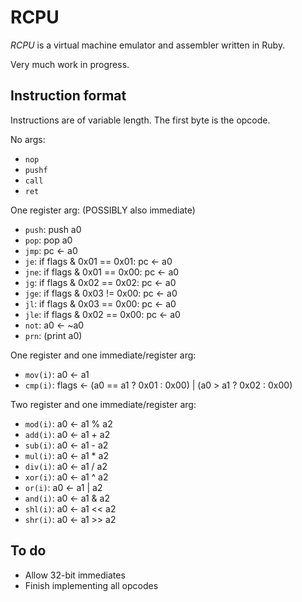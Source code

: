 # RCPU

_RCPU_ is a virtual machine emulator and assembler written in Ruby.

Very much work in progress.

## Instruction format

Instructions are of variable length. The first byte is the opcode.

No args:

* `nop`
* `pushf`
* `call`
* `ret`

One register arg: (POSSIBLY also immediate)

* `push`: push a0
* `pop`:  pop a0
* `jmp`:  pc ← a0
* `je`:   if flags & 0x01 == 0x01: pc ← a0
* `jne`:  if flags & 0x01 == 0x00: pc ← a0
* `jg`:   if flags & 0x02 == 0x02: pc ← a0
* `jge`:  if flags & 0x03 != 0x00: pc ← a0
* `jl`:   if flags & 0x03 == 0x00: pc ← a0
* `jle`:  if flags & 0x02 == 0x00: pc ← a0
* `not`:  a0 ← ~a0
* `prn`:  (print a0)

One register and one immediate/register arg:

* `mov(i)`: a0 ← a1
* `cmp(i)`: flags ← (a0 == a1 ? 0x01 : 0x00) | (a0 > a1 ? 0x02 : 0x00)

Two register and one immediate/register arg:

* `mod(i)`: a0 ← a1 % a2
* `add(i)`: a0 ← a1 + a2
* `sub(i)`: a0 ← a1 - a2
* `mul(i)`: a0 ← a1 * a2
* `div(i)`: a0 ← a1 / a2
* `xor(i)`: a0 ← a1 ^ a2
* `or(i)`:  a0 ← a1 | a2
* `and(i)`: a0 ← a1 & a2
* `shl(i)`: a0 ← a1 << a2
* `shr(i)`: a0 ← a1 >> a2

## To do

* Allow 32-bit immediates
* Finish implementing all opcodes
